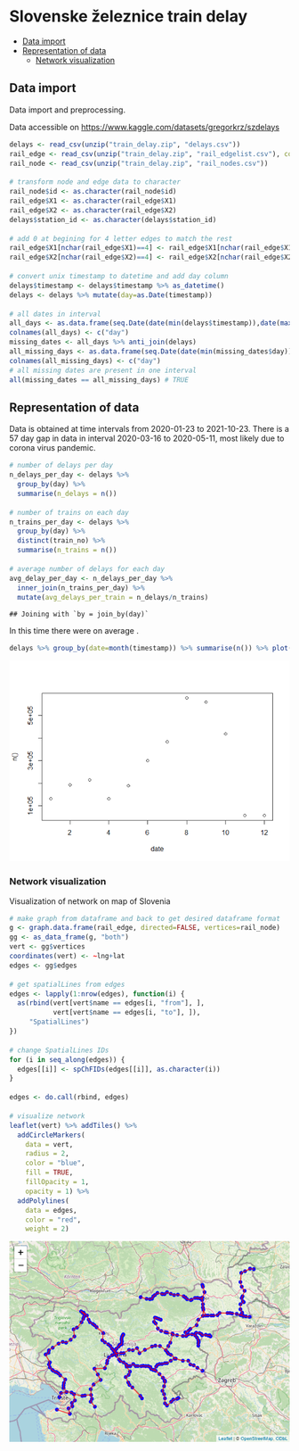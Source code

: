 Slovenske železnice train delay
================

- [Data import](#data-import)
- [Representation of data](#representation-of-data)
  - [Network visualization](#network-visualization)

## Data import

Data import and preprocessing.

Data accessible on <https://www.kaggle.com/datasets/gregorkrz/szdelays>

``` r
delays <- read_csv(unzip("train_delay.zip", "delays.csv"))
rail_edge <- read_csv(unzip("train_delay.zip", "rail_edgelist.csv"), col_names = FALSE)
rail_node <- read_csv(unzip("train_delay.zip", "rail_nodes.csv"))

# transform node and edge data to character
rail_node$id <- as.character(rail_node$id)
rail_edge$X1 <- as.character(rail_edge$X1)
rail_edge$X2 <- as.character(rail_edge$X2)
delays$station_id <- as.character(delays$station_id)

# add 0 at begining for 4 letter edges to match the rest
rail_edge$X1[nchar(rail_edge$X1)==4] <- rail_edge$X1[nchar(rail_edge$X1)==4] %>% paste0("0",.)
rail_edge$X2[nchar(rail_edge$X2)==4] <- rail_edge$X2[nchar(rail_edge$X2)==4] %>% paste0("0",.)

# convert unix timestamp to datetime and add day column
delays$timestamp <- delays$timestamp %>% as_datetime()
delays <- delays %>% mutate(day=as.Date(timestamp))

# all dates in interval
all_days <- as.data.frame(seq.Date(date(min(delays$timestamp)),date(max(delays$timestamp)), by= "days"))
colnames(all_days) <- c("day")
missing_dates <- all_days %>% anti_join(delays)
all_missing_days <- as.data.frame(seq.Date(date(min(missing_dates$day)),date(max(missing_dates$day)), by= "days"))
colnames(all_missing_days) <- c("day")
# all missing dates are present in one interval
all(missing_dates == all_missing_days) # TRUE
```

## Representation of data

Data is obtained at time intervals from 2020-01-23 to 2021-10-23. There
is a 57 day gap in data in interval 2020-03-16 to 2020-05-11, most
likely due to corona virus pandemic.

``` r
# number of delays per day
n_delays_per_day <- delays %>% 
  group_by(day) %>% 
  summarise(n_delays = n())

# number of trains on each day
n_trains_per_day <- delays %>% 
  group_by(day) %>% 
  distinct(train_no) %>% 
  summarise(n_trains = n())

# average number of delays for each day
avg_delay_per_day <- n_delays_per_day %>%
  inner_join(n_trains_per_day) %>%
  mutate(avg_delays_per_train = n_delays/n_trains)
```

    ## Joining with `by = join_by(day)`

In this time there were on average .

``` r
delays %>% group_by(date=month(timestamp)) %>% summarise(n()) %>% plot()
```

![](slo_train_delay_files/figure-gfm/unnamed-chunk-3-1.png)<!-- -->

### Network visualization

Visualization of network on map of Slovenia

``` r
# make graph from dataframe and back to get desired dataframe format
g <- graph.data.frame(rail_edge, directed=FALSE, vertices=rail_node)
gg <- as_data_frame(g, "both")
vert <- gg$vertices
coordinates(vert) <- ~lng+lat
edges <- gg$edges

# get spatialLines from edges
edges <- lapply(1:nrow(edges), function(i) {
  as(rbind(vert[vert$name == edges[i, "from"], ], 
           vert[vert$name == edges[i, "to"], ]), 
     "SpatialLines")
})

# change SpatialLines IDs
for (i in seq_along(edges)) {
  edges[[i]] <- spChFIDs(edges[[i]], as.character(i))
}

edges <- do.call(rbind, edges)

# visualize network
leaflet(vert) %>% addTiles() %>% 
  addCircleMarkers(
    data = vert,
    radius = 2,
    color = "blue", 
    fill = TRUE, 
    fillOpacity = 1, 
    opacity = 1) %>%
  addPolylines(
    data = edges, 
    color = "red",
    weight = 2)
```

![](slo_train_delay_files/figure-gfm/unnamed-chunk-4-1.png)<!-- -->
